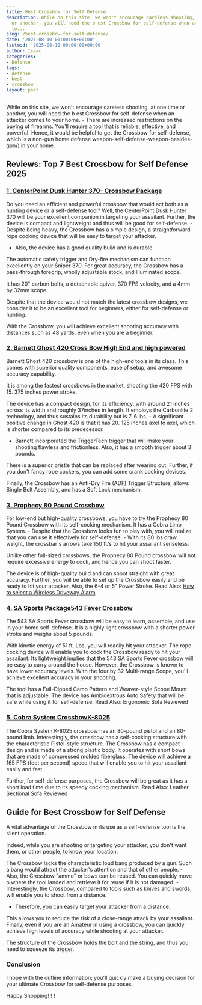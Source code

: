 ```yaml
---
title: Best Crossbow for Self Defense
description: While on this site, we won't encourage careless shooting, at one time
  or another, you will need the b est Crossbow for self-defense when an attacker comes
  to...
slug: /best-crossbow-for-self-defense/
date: '2025-08-10 00:00:00+00:00'
lastmod: '2025-08-10 00:00:00+00:00'
author: Isaac
categories:
- Defense
tags:
- defense
- best
- crossbow
layout: post
---
```

While on this site, we won't encourage careless shooting, at one time or another, you will need the b est Crossbow for self-defense when an attacker comes to your home. - There are increased restrictions on the buying of firearms. You'll require a tool that is reliable, effective, and powerful. Hence, it would be helpful to get the Crossbow for self-defense, which is a non-gun home defense weapon-self-defense-weapon-besides-gun/) in your home.

##  Reviews: Top 7 Best Crossbow for Self Defense 2025

###  [1. CenterPoint Dusk Hunter 370- Crossbow Package](https://www.amazon.com/gp/product/B06Y2L441J/?tag=p-policy-20)

Do you need an efficient and powerful crossbow that would act both as a hunting device or a self-defense tool? Well, the CenterPoint Dusk Hunter 370 will be your excellent companion in targeting your assailant. Further, the device is compact and lightweight and thus will be good for self-defense. - Despite being heavy, the Crossbow has a simple design, a straightforward rope cocking device that will be easy to target your attacker.

- Also, the device has a good quality build and is durable.

The automatic safety trigger and Dry-fire mechanism can function excellently on your Sniper 370. For great accuracy, the Crossbow has a pass-through foregrip, wholly adjustable stock, and Illuminated scope.

It has 20" carbon bolts, a detachable quiver, 370 FPS velocity, and a 4mm by 32mm scope.

Despite that the device would not match the latest crossbow designs, we consider it to be an excellent tool for beginners, either for self-defense or hunting.

With the Crossbow, you will achieve excellent shooting accuracy with distances such as 48 yards, even when you are a beginner.

###  [2. Barnett Ghost 420 Cross Bow  High End and high powered](https://www.amazon.com/dp/B01MTDH9IB/?tag=p-policy-20)

Barnett Ghost 420 crossbow is one of the high-end tools in its class. This comes with superior quality components, ease of setup, and awesome accuracy capability.

It is among the fastest crossbows in the market, shooting the 420 FPS with 15. 375 inches power stroke.

The device has a compact design, for its efficiency, with around 21 inches across its width and roughly 37inches in length. It employs the Carbonlite 2 technology, and thus sustains its durability but is 7. 6 lbs. - A significant positive change in Ghost 420 is that it has 20. 125 inches axel to axel, which is shorter compared to its predecessor.

- Barnett incorporated the TriggerTech trigger that will make your shooting flawless and frictionless. Also, it has a smooth trigger about 3 pounds.

There is a superior bristle that can be replaced after wearing out. Further, if you don't fancy rope cockers, you can add some crank cocking devices.

Finally, the Crossbow has an Anti-Dry Fire (ADF) Trigger Structure, allows Single Bolt Assembly, and has a Soft Lock mechanism.

###  [3. Prophecy 80 Pound Crossbow](https://www.amazon.com/dp/B00SI8TZCK/?tag=p-policy-20)

For low-end but high-quality crossbows, you have to try the Prophecy 80 Pound Crossbow with its self-cocking mechanism. It has a Cobra Limb System. - Despite that the Crossbow looks fun to play with, you will realize that you can use it effectively for self-defense. - With its 80 lbs draw weight, the crossbar's arrows take 150 ft/s to hit your assailant senseless.

Unlike other full-sized crossbows, the Prophecy 80 Pound crossbow will not require excessive energy to cock, and hence you can shoot faster.

The device is of high-quality build and can shoot straight with great accuracy. Further, you will be able to set up the Crossbow easily and be ready to hit your attacker. Also, the 6-4 or 5" Power Stroke. Read Also: [How to select a Wireless Driveway Alarm](https://pestpolicy.com/how-to-select-a-wireless-driveway-alarm/).

### [4. SA Sports](https://www.amazon.com/dp/B007ELWHJ0/?tag=p-policy-20) [Package543](https://www.amazon.com/dp/B007ELWHJ0/?tag=p-policy-20) [Fever Crossbow](https://www.amazon.com/dp/B007ELWHJ0/?tag=p-policy-20)

The 543 SA Sports Fever crossbow will be easy to learn, assemble, and use in your home self-defense. It is a highly light crossbow with a shorter power stroke and weighs about 5 pounds.

With kinetic energy of 51 ft. Lbs, you will readily hit your attacker. The rope-cocking device will enable you to cock the Crossbow ready to hit your assailant. Its lightweight implies that the 543 SA Sports Fever crossbow will be easy to carry around the house. However, the Crossbow is known to have lower accuracy levels. With the four by 32 Multi-range Scope, you'll achieve excellent accuracy in your shooting.

The tool has a Full-Dipped Camo Pattern and Weaver-style Scope Mount that is adjustable. The device has Ambidextrous Auto Safety that will be safe while using it for self-defense. Read Also: Ergonomic Sofa Reviewed

###  [5. Cobra System CrossbowK-8025](https://www.amazon.com/dp/B00NZ8O1AY/?tag=p-policy-20)

The Cobra System K-8025 crossbow has an 80-pound pistol and an 80-pound limb. Interestingly, the crossbow has a self-cocking structure with the characteristic Pistol-style structure. The Crossbow has a compact design and is made of a strong plastic body. It operates with short bows that are made of compressed molded fiberglass. The device will achieve a 165 FPS (feet per second) speed that will enable you to hit your assailant easily and fast.

Further, for self-defense purposes, the Crossbow will be great as it has a short load time due to its speedy cocking mechanism. Read Also: Leather Sectional Sofa Reviewed

##  Guide for Best Crossbow for Self Defense

A vital advantage of the Crossbow in its use as a self-defense tool is the silent operation.

Indeed, while you are shooting or targeting your attacker, you don't want them, or other people, to know your location.

The Crossbow lacks the characteristic loud bang produced by a gun. Such a bang would attract the attacker's attention and that of other people. - Also, the Crossbow "ammo" or bows can be reused. You can quickly move o where the tool landed and retrieve it for reuse if it is not damaged. - Interestingly, the Crossbow, compared to tools such as knives and swords, will enable you to shoot from a distance.

- Therefore, you can easily target your attacker from a distance.

This allows you to reduce the risk of a close-range attack by your assailant. Finally, even if you are an Amateur in using a crossbow, you can quickly achieve high levels of accuracy while shooting at your attacker.

The structure of the Crossbow holds the bolt and the string, and thus you need to squeeze its trigger.

###  Conclusion

I hope with the outline information; you'll quickly make a buying decision for your ultimate Crossbow for self-defense purposes.

Happy Shopping! ! !